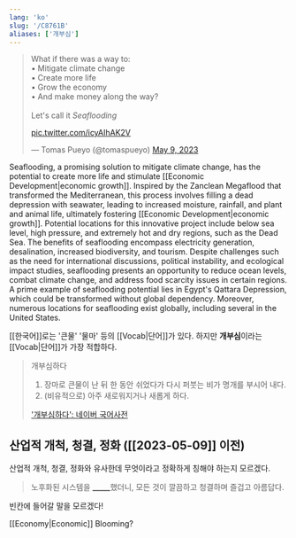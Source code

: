 ```yaml
---
lang: 'ko'
slug: '/C8761B'
aliases: ['개부심']
---
```


<blockquote class="twitter-tweet">

What if there was a way to:<br/>• Mitigate climate change<br/>• Create more life<br/>• Grow the economy<br/>• And make money along the way?<br/><br/>Let&#39;s call it _Seaflooding_

<a href="https://t.co/icyAIhAK2V">pic.twitter.com/icyAIhAK2V</a>

&mdash; Tomas Pueyo (@tomaspueyo) <a href="https://twitter.com/tomaspueyo/status/1655941779739521027?ref_src=twsrc%5Etfw">May 9, 2023</a>

</blockquote>

Seaflooding, a promising solution to mitigate climate change, has the potential to create more life and stimulate [[Economic Development|economic growth]]. Inspired by the Zanclean Megaflood that transformed the Mediterranean, this process involves filling a dead depression with seawater, leading to increased moisture, rainfall, and plant and animal life, ultimately fostering [[Economic Development|economic growth]]. Potential locations for this innovative project include below sea level, high pressure, and extremely hot and dry regions, such as the Dead Sea. The benefits of seaflooding encompass electricity generation, desalination, increased biodiversity, and tourism. Despite challenges such as the need for international discussions, political instability, and ecological impact studies, seaflooding presents an opportunity to reduce ocean levels, combat climate change, and address food scarcity issues in certain regions. A prime example of seaflooding potential lies in Egypt's Qattara Depression, which could be transformed without global dependency. Moreover, numerous locations for seaflooding exist globally, including several in the United States.

[[한국어]]로는 '큰물' '물마' 등의 [[Vocab|단어]]가 있다. 하지만 **개부심**이라는 [[Vocab|단어]]가 가장 적합하다.

> 개부심하다
>
> 1. 장마로 큰물이 난 뒤 한 동안 쉬었다가 다시 퍼붓는 비가 명개를 부시어 내다.
> 2. (비유적으로) 아주 새로워지거나 새롭게 하다.
>
> ['개부심하다': 네이버 국어사전](https://ko.dict.naver.com/#/entry/koko/1786c97968d84b40b3596732c82b9745)

## 산업적 개척, 청결, 정화 ([[2023-05-09]] 이전)

산업적 개척, 청결, 정화와 유사한데 무엇이라고 정확하게 칭해야 하는지 모르겠다.

> 노후화된 시스템을 <u>\_\_\_\_\_</u>했더니, 모든 것이 깔끔하고 청결하며 즐겁고 아름답다.

빈칸에 들어갈 말을 모르겠다!

[[Economy|Economic]] Blooming?
